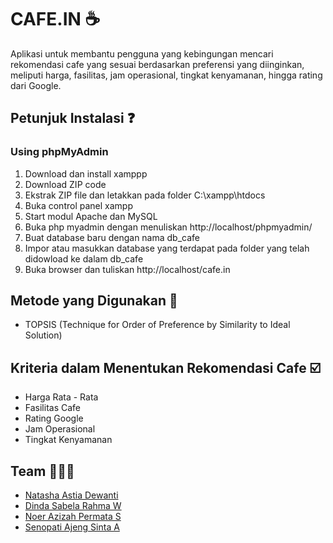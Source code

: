 # CAFE.IN ☕
Aplikasi untuk membantu pengguna yang kebingungan mencari rekomendasi cafe yang sesuai berdasarkan preferensi yang diinginkan, meliputi harga, fasilitas, jam operasional, tingkat kenyamanan, hingga rating dari Google.

## Petunjuk Instalasi ❓
### Using phpMyAdmin
1. Download dan install xamppp
2. Download ZIP code
3. Ekstrak ZIP file dan letakkan pada folder C:\xampp\htdocs
4. Buka control panel xampp
5. Start modul Apache dan MySQL 
6. Buka php myadmin dengan menuliskan http://localhost/phpmyadmin/
7. Buat database baru dengan nama db_cafe
8. Impor atau masukkan database yang terdapat pada folder yang telah didowload ke dalam db_cafe
9. Buka browser dan tuliskan http://localhost/cafe.in

## Metode yang Digunakan 📰
- TOPSIS (Technique for Order of Preference by Similarity to Ideal Solution)

## Kriteria dalam Menentukan Rekomendasi Cafe ☑️
- Harga Rata - Rata
- Fasilitas Cafe
- Rating Google
- Jam Operasional
- Tingkat Kenyamanan

## Team 🧑‍🤝‍🧑
- [Natasha Astia Dewanti](https://github.com/natashastia/)
- [Dinda Sabela Rahma W](https://github.com/dindasabela/)
- [Noer Azizah Permata S](https://github.com/azizahpermata16)
- [Senopati Ajeng Sinta A](https://github.com/nadyasasa)
